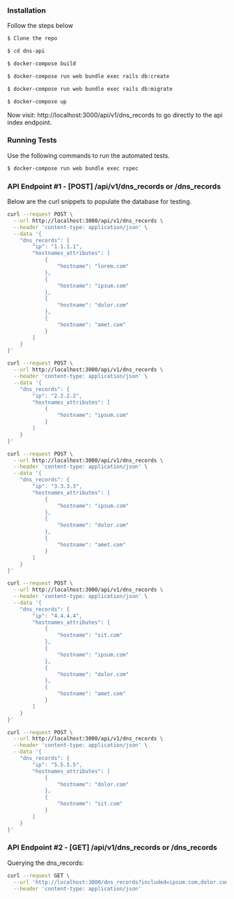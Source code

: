 ### Installation

Follow the steps below

```sh
$ Clone the repo

$ cd dns-api

$ docker-compose build

$ docker-compose run web bundle exec rails db:create

$ docker-compose run web bundle exec rails db:migrate

$ docker-compose up
```

Now visit: http://localhost:3000/api/v1/dns_records to go directly to the api index endpoint.

### Running Tests

Use the following commands to run the automated tests.

```sh
$ docker-compose run web bundle exec rspec
```

### API Endpoint #1 - [POST] /api/v1/dns_records or /dns_records

Below are the curl snippets to populate the database for testing.

```sh
curl --request POST \
  --url http://localhost:3000/api/v1/dns_records \
  --header 'content-type: application/json' \
  --data '{
	"dns_records": {
		"ip": "1.1.1.1",
		"hostnames_attributes": [
			{
				"hostname": "lorem.com"
			},
			{
				"hostname": "ipsum.com"
			},
			{
				"hostname": "dolor.com"
			},
			{
				"hostname": "amet.com"
			}
		]
	}
}'

curl --request POST \
  --url http://localhost:3000/api/v1/dns_records \
  --header 'content-type: application/json' \
  --data '{
	"dns_records": {
		"ip": "2.2.2.2",
		"hostnames_attributes": [
			{
				"hostname": "ipsum.com"
			}
		]
	}
}'

curl --request POST \
  --url http://localhost:3000/api/v1/dns_records \
  --header 'content-type: application/json' \
  --data '{
	"dns_records": {
		"ip": "3.3.3.3",
		"hostnames_attributes": [
			{
				"hostname": "ipsum.com"
			},
			{
				"hostname": "dolor.com"
			},
			{
				"hostname": "amet.com"
			}
		]
	}
}'

curl --request POST \
  --url http://localhost:3000/api/v1/dns_records \
  --header 'content-type: application/json' \
  --data '{
	"dns_records": {
		"ip": "4.4.4.4",
		"hostnames_attributes": [
			{
				"hostname": "sit.com"
			},
			{
				"hostname": "ipsum.com"
			},
			{
				"hostname": "dolor.com"
			},
			{
				"hostname": "amet.com"
			}
		]
	}
}'

curl --request POST \
  --url http://localhost:3000/api/v1/dns_records \
  --header 'content-type: application/json' \
  --data '{
	"dns_records": {
		"ip": "5.5.5.5",
		"hostnames_attributes": [
			{
				"hostname": "dolor.com"
			},
			{
				"hostname": "sit.com"
			}
		]
	}
}'
```

### API Endpoint #2 - [GET] /api/v1/dns_records or /dns_records

Querying the dns_records:

```sh
curl --request GET \
  --url 'http://localhost:3000/dns_records?included=ipsum.com,dolor.com&excluded=sit.com' \
  --header 'content-type: application/json'
```
